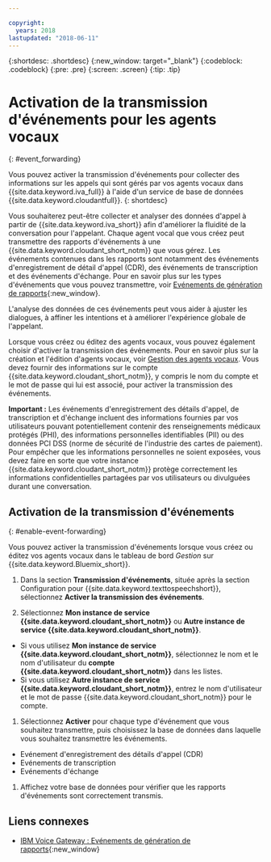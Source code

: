 ```yaml
---

copyright:
  years: 2018
lastupdated: "2018-06-11"
---
```


{:shortdesc: .shortdesc}
{:new_window: target="_blank"}
{:codeblock: .codeblock}
{:pre: .pre}
{:screen: .screen}
{:tip: .tip}


# Activation de la transmission d'événements pour les agents vocaux
{: #event_forwarding}

Vous pouvez activer la transmission d'événements pour collecter des informations sur les appels qui sont gérés par vos agents vocaux dans {{site.data.keyword.iva_full}} à l'aide d'un service de base de données {{site.data.keyword.cloudantfull}}.
{: shortdesc}

Vous souhaiterez peut-être collecter et analyser des données d'appel à partir de {{site.data.keyword.iva_short}} afin d'améliorer la fluidité de la conversation pour l'appelant. Chaque agent vocal que vous créez peut transmettre des rapports d'événements à une {{site.data.keyword.cloudant_short_notm}} que vous gérez. Les événements contenues dans les rapports sont notamment des événements d'enregistrement de détail d'appel (CDR), des événements de transcription et des événements d'échange. Pour en savoir plus sur les types d'événements que vous pouvez transmettre, voir [Evénements de génération de rapports](https://www.ibm.com/support/knowledgecenter/SS4U29/reporting.html){:new_window}.

L'analyse des données de ces événements peut vous aider à ajuster les dialogues, à affiner les intentions et à améliorer l'expérience globale de l'appelant.

Lorsque vous créez ou éditez des agents vocaux, vous pouvez également choisir d'activer la transmission des événements. Pour en savoir plus sur la création et l'édition d'agents vocaux, voir [Gestion des agents vocaux](managing.html). Vous devez fournir des informations sur le compte {{site.data.keyword.cloudant_short_notm}}, y compris le nom du compte et le mot de passe qui lui est associé, pour activer la transmission des événements.

**Important :** Les événements d'enregistrement des détails d'appel, de transcription et d'échange incluent des informations fournies par vos utilisateurs pouvant potentiellement contenir des renseignements médicaux protégés (PHI), des informations personnelles identifiables (PII) ou des données PCI DSS (norme de sécurité de l'industrie des cartes de paiement). Pour empêcher que les informations personnelles ne soient exposées, vous devez faire en sorte que votre instance {{site.data.keyword.cloudant_short_notm}} protège correctement les informations confidentielles partagées par vos utilisateurs ou divulguées durant une conversation.


## Activation de la transmission d'événements
{: #enable-event-forwarding}

Vous pouvez activer la transmission d'événements lorsque vous créez ou éditez vos agents vocaux dans le tableau de bord _Gestion_ sur {{site.data.keyword.Bluemix_short}}.

1. Dans la section **Transmission d'événements**, située après la section Configuration pour {{site.data.keyword.texttospeechshort}}, sélectionnez **Activer la transmission des événements**.

1. Sélectionnez **Mon instance de service {{site.data.keyword.cloudant_short_notm}}** ou **Autre instance de service {{site.data.keyword.cloudant_short_notm}}**.
  * Si vous utilisez **Mon instance de service {{site.data.keyword.cloudant_short_notm}}**, sélectionnez le nom et le nom d'utilisateur du **compte {{site.data.keyword.cloudant_short_notm}}** dans les listes.
  * Si vous utilisez **Autre instance de service {{site.data.keyword.cloudant_short_notm}}**, entrez le nom d'utilisateur et le mot de passe {{site.data.keyword.cloudant_short_notm}} pour le compte.

1. Sélectionnez **Activer** pour chaque type d'événement que vous souhaitez transmettre, puis choisissez la base de données dans laquelle vous souhaitez transmettre les événements.
  * Evénement d'enregistrement des détails d'appel (CDR)
  * Evénements de transcription
  * Evénements d'échange

1. Affichez votre base de données pour vérifier que les rapports d'événements sont correctement transmis.

## Liens connexes
* [IBM Voice Gateway : Evénements de génération de rapports](https://www.ibm.com/support/knowledgecenter/SS4U29/reporting.html){:new_window}
